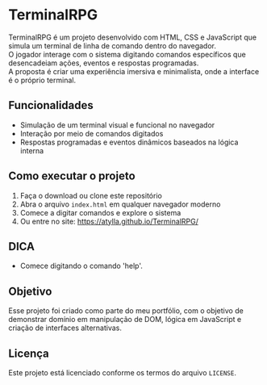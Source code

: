 # TerminalRPG

TerminalRPG é um projeto desenvolvido com HTML, CSS e JavaScript que simula um terminal de linha de comando dentro do navegador.  
O jogador interage com o sistema digitando comandos específicos que desencadeiam ações, eventos e respostas programadas.  
A proposta é criar uma experiência imersiva e minimalista, onde a interface é o próprio terminal.

## Funcionalidades
- Simulação de um terminal visual e funcional no navegador
- Interação por meio de comandos digitados
- Respostas programadas e eventos dinâmicos baseados na lógica interna

## Como executar o projeto
1. Faça o download ou clone este repositório
2. Abra o arquivo `index.html` em qualquer navegador moderno
3. Comece a digitar comandos e explore o sistema
4. Ou entre no site: https://atylla.github.io/TerminalRPG/

## DICA
- Comece digitando o comando 'help'.

## Objetivo
Esse projeto foi criado como parte do meu portfólio, com o objetivo de demonstrar domínio em manipulação de DOM, lógica em JavaScript e criação de interfaces alternativas.

## Licença
Este projeto está licenciado conforme os termos do arquivo `LICENSE`.
